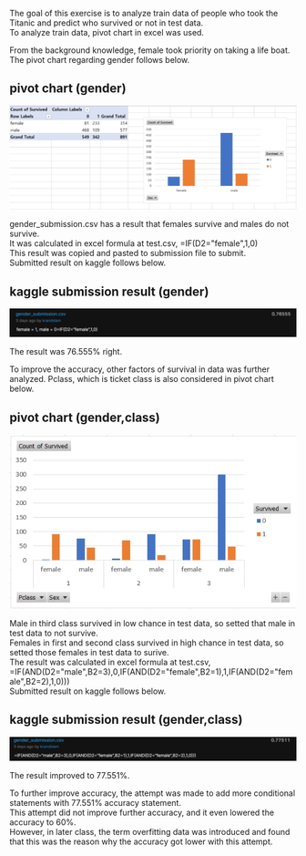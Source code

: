 The goal of this exercise is to analyze train data of people who took the Titanic and predict who survived or not in test data.  
To analyze train data, pivot chart in excel was used.  

From the background knowledge, female took priority on taking a life boat.  
The pivot chart regarding gender follows below.  

pivot chart (gender)
--------------
![pivot_gender](./pivot_gender.jpg)

gender_submission.csv has a result that females survive and males do not survive.  
It was calculated in excel formula at test.csv, =IF(D2="female",1,0)  
This result was copied and pasted to submission file to submit.  
Submitted result on kaggle follows below.

kaggle submission result (gender)
--------------
![kaggle_gender](./kaggle_gender.jpg)

The result was 76.555% right.  

To improve the accuracy, other factors of survival in data was further analyzed.
Pclass, which is ticket class is also considered in pivot chart below.  

pivot chart (gender,class)
--------------
![pivot_gender&pclass](./pivot_gender&pclass.jpg)

Male in third class survived in low chance in test data, so setted that male in test data to not survive.  
Females in first and second class survived in high chance in test data, so setted those females in test data to surive.  
The result was calculated in excel formula at test.csv, =IF(AND(D2="male",B2=3),0,IF(AND(D2="female",B2=1),1,IF(AND(D2="female",B2=2),1,0)))  
Submitted result on kaggle follows below.

kaggle submission result (gender,class)
--------------
![kaggle_gender&pclass](./kaggle_gender&pclass.jpg)

The result improved to 77.551%.  

To further improve accuracy, the attempt was made to add more conditional statements with 77.551% accuracy statement.  
This attempt did not improve further accuracy, and it even lowered the accuracy to 60%.  
However, in later class, the term overfitting data was introduced and found that this was the reason why the accuracy got lower with this attempt.  
